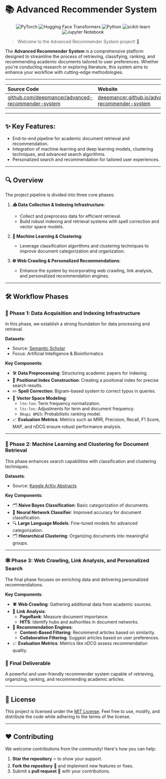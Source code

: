 # 📚 Advanced Recommender System

<p align="center">
  <img src="https://img.shields.io/badge/PyTorch-%23EE4C2C.svg?style=for-the-badge&logo=PyTorch&logoColor=white" alt="PyTorch">
  <img src="https://img.shields.io/badge/Hugging%20Face-FFD21E?style=for-the-badge&logo=huggingface&logoColor=000" alt="Hugging Face Transformers">
  <img src="https://img.shields.io/badge/Python-3670A0?style=for-the-badge&logo=python&logoColor=ffdd54" alt="Python">
  <img src="https://img.shields.io/badge/scikit--learn-%23F7931E.svg?style=for-the-badge&logo=scikit-learn&logoColor=white" alt="scikit-learn">
  <img src="https://img.shields.io/badge/Jupyter-F37626.svg?&style=for-the-badge&logo=Jupyter&logoColor=white" alt="Jupyter Notebook">
</p>

> Welcome to the Advanced Recommender System project! 🌟

The **Advanced Recommender System** is a comprehensive platform designed to streamline the process of retrieving, classifying, ranking, and recommending academic documents tailored to user preferences. Whether you're conducting research or exploring literature, this system aims to enhance your workflow with cutting-edge methodologies.

---

| **Source Code** | **Website** |
|:-----------------|:------------|
| <a href="https://github.com/deepmancer/advanced-recommender-system" target="_blank">github.com/deepmancer/advanced-recommender-system</a> | <a href="https://deepmancer.github.io/advanced-recommender-system/" target="_blank">deepmancer.github.io/advanced-recommender-system</a> |

---

## ✨ Key Features:
- End-to-end pipeline for academic document retrieval and recommendation.
- Integration of machine learning and deep learning models, clustering techniques, and advanced search algorithms.
- Personalized search and recommendation for tailored user experiences.

---

## 🔍 Overview

The project pipeline is divided into three core phases:

1. **📥 Data Collection & Indexing Infrastructure**:
   - Collect and preprocess data for efficient retrieval.
   - Build robust indexing and retrieval systems with spell correction and vector space models.

2. **🧠 Machine Learning & Clustering**:
   - Leverage classification algorithms and clustering techniques to improve document categorization and organization.

3. **🌐 Web Crawling & Personalized Recommendations**:
   - Enhance the system by incorporating web crawling, link analysis, and personalized recommendation engines.

---

## 🛠️ Workflow Phases

### 📂 Phase 1: Data Acquisition and Indexing Infrastructure

In this phase, we establish a strong foundation for data processing and retrieval. 

**Datasets**:
- Source: [Semantic Scholar](https://www.semanticscholar.org/)
- Focus: Artificial Intelligence & Bioinformatics

**Key Components**:
- 🛠️ **Data Preprocessing**: Structuring academic papers for indexing.
- 📍 **Positional Index Construction**: Creating a positional index for precise search results.
- ✏️ **Spell Correction**: Bigram-based system to correct typos in queries.
- 📐 **Vector Space Modeling**:
  - `ltn-lnn`: Term frequency normalization.
  - `ltc-lnc`: Adjustments for term and document frequency.
  - `Okapi BM25`: Probabilistic ranking model.
- 📈 **Evaluation Metrics**: Metrics such as MRR, Precision, Recall, F1 Score, MAP, and nDCG ensure robust performance analysis.

---


### 🧬 Phase 2: Machine Learning and Clustering for Document Retrieval

This phase enhances search capabilities with classification and clustering techniques.

**Datasets**:
- Source: [Kaggle ArXiv Abstracts](https://www.kaggle.com/datasets/spsayakpaul/arxiv-paper-abstracts?resource=download)

**Key Components**:
- 🗂️ **Naive Bayes Classification**: Basic categorization of documents.
- 🤖 **Neural Network Classifier**: Improved accuracy for document classification.
- 🔍 **Large Language Models**: Fine-tuned models for advanced categorization.
- 🗂️ **Hierarchical Clustering**: Organizing documents into meaningful groups.

---

### 🕸️ Phase 3: Web Crawling, Link Analysis, and Personalized Search

The final phase focuses on enriching data and delivering personalized recommendations. 

**Key Components**:
- 🕷️ **Web Crawling**: Gathering additional data from academic sources.
- 🔗 **Link Analysis**:
  - **PageRank**: Measure document importance.
  - **HITS**: Identify hubs and authorities in document networks.
- 🧠 **Recommendation Engines**:
  - **Content-Based Filtering**: Recommend articles based on similarity.
  - **Collaborative Filtering**: Suggest articles based on user preferences.
- 📈 **Evaluation Metrics**: Metrics like nDCG assess recommendation quality.


### 🌟 Final Deliverable

A powerful and user-friendly recommender system capable of retrieving, organizing, ranking, and recommending academic articles.

---

## 📝 License

This project is licensed under the [MIT License](LICENSE). Feel free to use, modify, and distribute the code while adhering to the terms of the license.

---

## ❤️ Contributing

We welcome contributions from the community! Here's how you can help:
1. **Star the repository** ⭐ to show your support.
2. **Fork the repository** 🍴 and implement new features or fixes.
3. Submit a **pull request** 🔄 with your contributions.
